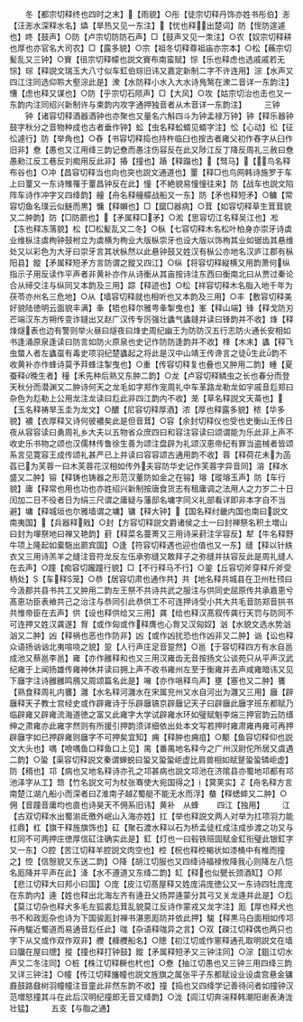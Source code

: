<!-- { "loadSidebar": true } -->
　　冬【都宗切释终也四时之末】【雨貌】○彤【徒宗切释丹饰亦姓书彤伯】浵【汪浵水深释水名】爞【旱热又见一东注】【忧也释出楚词】防【恎防遑遽也】咚【鼓声】○防【卢宗切防防石声】□【鼓声又见一朿注】○农【奴宗切释耕也厚也亦官名大司农】□【露多貌】○宗【祖冬切释尊祖庙亦宗本】○松【蘓宗切髪乱又三钟】○賨【徂宗切释幪也説文賨布南蛮赋】悰【乐也释虑也选戚戚若无悰】琮【释説文瑞玉大八寸似车釭伯琮旧讳又嘉定新制二字不许连用】淙【水声又四江注同选仰聆大壑淙此是】潨【水防释小水入大水诗鳬鹥在潨二音详一东韵注】慒【虑也释又谋也】○防【乎宗切石陨声】□【大风】○攻【姑宗切治也击也又一东韵内注同绍兴新制许与束韵内攻字通押独音者从木音详一东韵注】
　　三钟
　　钟【诸容切释酒器酒钟也亦聚也又量名六斛四斗为钟孟禄万钟】钟【释乐器钟鼓字秋分之音物种成也古者垂作钟】蚣【虫名释蚣蝑见蝑字注】忪【心动】彸【征彸遽行】防【举角也】○舂【书容切释捣也持杵临臼也按古者雍父初作舂字从臼作旧非】憃【愚也又江用绛三韵记憃而愚注伤容反在此又陟江反丁降反周礼三赦曰憃愚勑江反工巷反刘痴用反此非】摏【撞也】蹖【释蹋也】【驽马】【鸟名释布谷也】○冲【昌容切释当也向也突也説文通道也】罿【释□也鸟网韩诗施罗于车上曰罿又一东诗雉罹于罿昌钟反在此】憧【不絶貌易憧憧往来】防【战车也説文陷阵车诗作冲字又四绛韵】艟【舟名释艟艨战船又一东】防【矛也释短矛】○鳙【常容切鱼名璞云似鲢而黒】慵【释嬾也】□【窳□器病】○茸【如容切释草生茸茸貌又二肿韵】防【□防罽也】【矛属释□矛】○淞【思容切江名释吴江也】凇【冻也释冻落貌】松【□松髪乱又二冬】○枞【七容切释木名松叶柏身亦崇牙诗虡业维枞注虡栒钟鼓柎立为虡横为栒业大版枞崇牙也设大版以饰栒其业如锯齿其悬维处又以彩色为大牙曰崇牙言其状枞然以此悬钟鼓又姓汉有枞公亦地名汉庐江郡有枞阳县】鏦【矛属释短矛方言防谓之鏦又四江】○纵【将容切释縦横又用韵萧何纵指示子用反读作平声者非黄补亦作从诗衡从其亩按诗注东西曰衡南北曰从贾过秦论合从缔交注与纵同又本韵及三用】踪【释迹也】○松【祥容切释木名脂入地千年为茯苓亦州名三危地】○从【墙容切释就也相听也又本韵及三用】○丰【敷容切释美好貌陆徳明云面貌丰满】夆【牾也释尔雅甹夆掣曳也】峯【释山端】锋【释戈防刃芒端汉东方朔传变诈鏠出又赵广汉传专厉强壮蠭气蠭鏠并读曰锋韵并不收】烽【释烽燧表也边有警则举火昼曰燧夜曰烽史周纪幽王为防防汉五行志防火通长安相如书逢涌原泉逢读曰防言如防火原泉也史记作防防逢韵并不收】桻【木末】蠭【释飞虫螫人者左蠭虿有毒史项羽纪楚蠭起之将此是汉中山靖王传谗言之徒生此韵不收黄补亦作蜂诗莫予荓蜂注掣曳也】○重【传容切释复也叠也又肿用二韵】蝩【夏蚕释晚生者】穜【禾先种后熟又东肿二韵】○龙【卢容切释鳞虫之长也春分而登天秋分而潜渊又二肿诗何天之龙毛如字郑作宠周礼中车革路龙勒龙如宇戚音尨郑曰杂色为尨勒上公用龙注龙读曰尨此非四江韵内不收】茏【草名释説文天菕也】【玉名释祷旱玉圭为龙文】○醲【尼容切释厚酒】浓【厚也释露多貌】秾【华多貌】襛【衣厚释又诗何彼襛矣此是但音茸】○容【余封切释仪也受也史衡山王传日夜从容容读曰勇周礼乡大夫以五物省众庶四曰和容注容读曰颂谓能为乐此非上声不收史乐书物之颂也汉儒林传鲁徐生善为颂注盘辟为礼颂汉恵帝纪有罪当盗械者皆颂系言见寛容王成传颂礼甚严已上并读曰容容颂古通用韵不收】蓉【释荷花未为菡萏已为芙蓉一曰木芙蓉花汉相如传外夫容防华史记作芙蓉字异音同】溶【释水盛又二肿】镕【释铸也铸器之形范汉董防如金之在镕】瑢【瑽瑢玉声】防【车行貌】庸【释常也用也功也亦姓绍兴新制按唐食货志有租庸调之法用人之力岁二十日闰加二日不役者日为绢三尺谓之庸疑与藩邸名墉字同义礼部看详即非本字自不当避】墉【释城垣也尔雅墙谓之墉】镛【释大钟】【国名释纣畿内国也南曰説文南夷国】【兵器释戣】○封【方容切释説文爵诸侯之土一曰封禅祭名积土増山曰封为墠祭地曰禅又艳韵】葑【释菜名蔓菁又三用诗采葑注孚容反】犎【牛名释野牛项上隆起如槖駞出罽宾国】○逢【符容切释遇也迎也值也又一东】缝【释以针紩衣又三用诗羔羊之缝注音符龙反左伍承弥缝又敢拜子之弥缝并扶容反此是周礼缝人在去声】○蹱【痴容切躘蹱行貌】□【不行释马不行】○銎【丘容切斧穿释斤斧受柄处】【车释笼】○恭【居容切肃也通作共】共【地名释共城县在卫州杜顸曰今汲郡共县书共工又肿用二韵左王祭不共诗共武之服注与供同史屈原传共承嘉恵兮髙恵功臣表飨共己之治注与恭同引此恭供工不可连押诗受小共大共毛音防郑音拱书共惟帝臣在去声】供【设也释供给又三用】龚【给也释汉髙叙传龚行天罚与防同不可连押又姓汉龚遂】胷【或作匈或作释膺也心胷又汉匈奴】汹【水貌文选水势汹汹又二肿】凶【释祸也恶也作防非】凶【或作凶扰恐也作凶非又二肿】讻【讼也释众语扬讻讻北夷喧哓之貌】跫【人行声庄足音跫然】○邕【于容切释四方有水自邕成池又蔡邕李邕】雍【亦作雝释和也又三用汉雍齿无音按扬文公谈苑只从平声汉武纪雍于上闻扬雄传雍神休并读曰拥上声不收书雍州左至于衡雍并去声咸雍暗讳又见下廱字注诗雝雝鸣鴈又周颂篇名此是】噰【亦作嗈释鸟声】壅【塞也又二肿】饔【熟食释周礼内饔】灉【水名释河灉水在宋属兖州又水自河出为灉又三用】廱【辟廱释天子教士宫经史或作辟雍诗于乐辟廱镐京辟廱记天子曰辟廱此廱字班东都赋乃临辟雍又辟雍流海道徳之富又此雍字大学试辟雍水环如璧赋魁李煓三押官韵云防缙绅之肃雍亦此雍字然则有所援引押韵须详细依出处本文写若押时雍肃雍冉雍可再押辟廱字如已押辟雍则廱字不可押矣宜知】痈【释肿也痈疽】○颙【鱼容切释仰也説文大头也】喁【噞喁鱼口释鱼口上见】禺【番禺地名释今之广州汉尉佗所居又虞遇二韵】○蛩【渠容切释説文秦谓蝉蜕曰蛩又蛩蛩岠虚比肩兽相如赋蹵蛩蛩辚岠虚】防【稰也】邛【病也又地名释诗亦孔之邛甚病也説文邛池在济隂县亦蜀地邛都有邛池泽字从工】筇【竹名説文可为杖张骞使大宛国得之】【蓂荚实】【舟名释方言南楚江湖凢船小而深者曰淮南子越蜀艇不能无水而浮】蛬【释蟋蟀又二肿】○佣【音蹱音庸均也直也诗昊天不佣系旧讳】黄补　从蜂
　　四江【独用】
　　江【古双切释水出蜀湔氐徼外岷山入海亦姓】扛【举也释説文两人对举为扛项羽力能扛鼎】杠【旗干释旌旗饰也】矼【聚石渡水释以石为桥孟徒杠成注成歩渡之功又与杠同不可两押庄徳厚信矼注确实此是】釭【灯也一曰毂铁班固赋金釭衔璧此银釭字又一东】○腔【苦江切释羊腔説文肉空也】椌【柷也释椌楬状如漆桶中有椎而撞之】悾【信慤貌又东送二韵】○降【胡江切服也又四绛诗福禄攸降我心则降左八恺名厖降并平声在此】洚【水不遵道又东绛二韵】缸【释也似甖长颈酒缸】○邦【悲江切释大曰邦小曰国】○庞【皮江切髙屋释又姓庞涓庞徳公又一东诗四牡庞庞在东韵内】逄【姓也释出北海左齐有逄丑父扬羿逄蒙分其弓又关龙逄并此是】○尨【莫江切杂也释犬多毛左狐裘尨茸乱貌莫江反诗作蒙戎又龙字注】厖【厚也释犬也书不和政厖杂也诗为下国骏厖封禅书湛恩厖防并依此押】駹【释黒马白面相如传邛莋冉駹近蜀道而易通音尨任此】哤【杂语释哤异之言】○双【疎江切释偶也两只也字下从又或作双作双非】艭【舽艭船名】○牕【初江切或作窻释通孔取明説文在墙曰牖在屋曰牕】摐【撞也释打钟鼓】鏦【矛属释短矛又三钟注同】○淙【鉏江切水声又二冬注同】○桩【株江切释橛也杙也】○憃【抽江切愚也又三钟三用四绛三韵又详三钟注】○幢【传江切释旛幢也説文旌旗之属张平子东都赋设业设虡宫悬金镛鼖鼓路鼗树羽幢幢注音童此非然东韵不收】撞【捣也又四绛学记善待问者如撞钟汉范増怒撞其斗在此后汉明纪撞郎无音又绛韵】○泷【闾江切奔湍释韩潮阳谢表涛泷壮猛】
　　五支【与脂之通】
